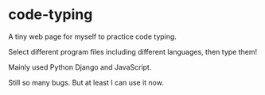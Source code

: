 # code-typing

A tiny web page for myself to practice code typing.

Select different program files including different languages, then type them!

Mainly used Python Django and JavaScript. 

Still so many bugs. But at least I can use it now.
